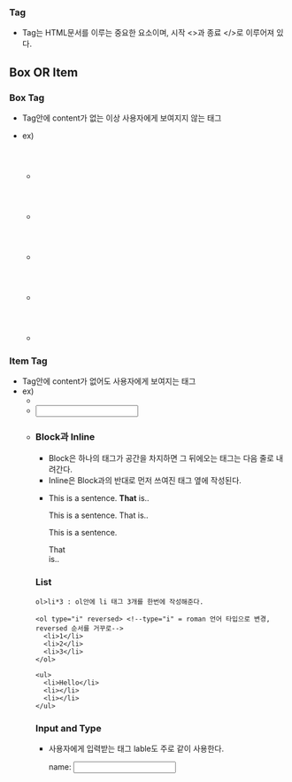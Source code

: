 ### Tag

- Tag는 HTML문서를 이루는 중요한 요소이며, 시작 <>과 종료 </>로 이루어져 있다.

## Box OR Item

### Box Tag

- Tag안에 content가 없는 이상 사용자에게 보여지지 않는 태그
- ex)

  - <header>
  - <footer>
  - <section>
  - <div>
  - <span>

### Item Tag

- Tag안에 content가 없어도 사용자에게 보여지는 태그
- ex)
  - <a>
  - <input>
  - <table>

### Block과 Inline

- Block은 하나의 태그가 공간을 차지하면 그 뒤에오는 태그는 다음 줄로 내려간다.
- Inline은 Block과의 반대로 먼저 쓰여진 태그 옆에 작성된다.
- 
    <p>This is a sentence. <b>That</b> is..</p>
    <p>This is a sentence. <span>That</span> is..</p>
    <p>This is a sentence. <div>That</div> is..</p>

### List

    ol>li*3 : ol안에 li 태그 3개를 한번에 작성해준다.
  
    <ol type="i" reversed> <!--type="i" = roman 언어 타입으로 변경, reversed 순서를 거꾸로-->
      <li>1</li>
      <li>2</li>
      <li>3</li>
    </ol>
    
    <ul>
      <li>Hello</li>
      <li></li>
      <li></li>
    </ul>

### Input and Type

- 사용자에게 입력받는 태그 lable도 주로 같이 사용한다.

   <label for="input_name">name: </label>
   <input id="input_name" type="text">

